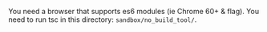 You need a browser that supports es6 modules (ie Chrome 60+ & flag).
You need to run tsc in this directory: `sandbox/no_build_tool/`.